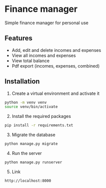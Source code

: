 # Finance manager
Simple finance manager for personal use

## Features
- Add, edit and delete incomes and expenses
- View all incomes and expenses
- View total balance
- Pdf export (incomes, expenses, combined)

## Installation
1. Create a virtual environment and activate it
```bash
python -m venv venv
source venv/bin/activate
```
2. Install the required packages
```bash
pip install -r requirements.txt
```
3. Migrate the database
```bash
python manage.py migrate
```
4. Run the server
```bash
python manage.py runserver
```
5. Link
```bash
http://localhost:8000
```